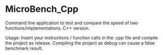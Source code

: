 # MicroBench_Cpp

Command line application to test and compare the speed of two functions/implementations.
C++ version.

Usage: Insert your instructions / function calls in the .cpp file and compile the project as release. Compiling the project as debug can cause a false benchmark result.
